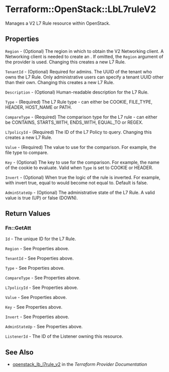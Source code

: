 # Terraform::OpenStack::LbL7ruleV2

Manages a V2 L7 Rule resource within OpenStack.

## Properties

`Region` - (Optional) The region in which to obtain the V2 Networking client. A Networking client is needed to create an . If omitted, the `Region` argument of the provider is used. Changing this creates a new L7 Rule.

`TenantId` - (Optional) Required for admins. The UUID of the tenant who owns the L7 Rule.  Only administrative users can specify a tenant UUID other than their own. Changing this creates a new L7 Rule.

`Description` - (Optional) Human-readable description for the L7 Rule.

`Type` - (Required) The L7 Rule type - can either be COOKIE, FILE\_TYPE, HEADER, HOST\_NAME or PATH.

`CompareType` - (Required) The comparison type for the L7 rule - can either be CONTAINS, STARTS\_WITH, ENDS_WITH, EQUAL_TO or REGEX.

`L7policyId` - (Required) The ID of the L7 Policy to query. Changing this creates a new L7 Rule.

`Value` - (Required) The value to use for the comparison. For example, the file type to compare.

`Key` - (Optional) The key to use for the comparison. For example, the name of the cookie to evaluate. Valid when `Type` is set to COOKIE or HEADER.

`Invert` - (Optional) When true the logic of the rule is inverted. For example, with invert true, equal to would become not equal to. Default is false.

`AdminStateUp` - (Optional) The administrative state of the L7 Rule. A valid value is true (UP) or false (DOWN).


## Return Values

### Fn::GetAtt

`Id` - The unique ID for the L7 Rule.

`Region` - See Properties above.

`TenantId` - See Properties above.

`Type` - See Properties above.

`CompareType` - See Properties above.

`L7policyId` - See Properties above.

`Value` - See Properties above.

`Key` - See Properties above.

`Invert` - See Properties above.

`AdminStateUp` - See Properties above.

`ListenerId` - The ID of the Listener owning this resource.

## See Also

* [openstack_lb_l7rule_v2](https://www.terraform.io/docs/providers/openstack/r/lb_l7rule_v2.html) in the _Terraform Provider Documentation_